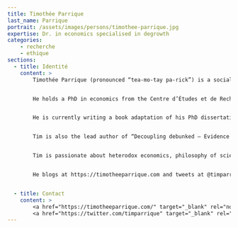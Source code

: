 ```yaml
---
title: Timothée Parrique
last_name: Parrique
portrait: /assets/images/persons/timothee-parrique.jpg
expertise: Dr. in economics specialised in degrowth
categories:
    - recherche
    - ethique
sections:
  - title: Identité
    content: >
        Timothée Parrique (pronounced “tea-mo-tay pa-rick”) is a social scientist, originally from Versailles, France.


        He holds a PhD in economics from the Centre d’Études et de Recherches sur le Développement (University of Clermont Auvergne, France) and the Stockholm Resilience Centre (Stockholm University, Sweden). Titled “The political economy of degrowth” (2019), his dissertation explores the economic implications of the ideas of degrowth.


        He is currently writing a book adaptation of his PhD dissertation.


        Tim is also the lead author of “Decoupling debunked – Evidence and arguments against green growth” (2019), a report published by the European Environmental Bureau (EEB). He frequently writes about green growth and decoupling.


        Tim is passionate about heterodox economics, philosophy of science, and academic writing. When not ranting about economics, Tim likes to surf, climb, and do backflips on his mountain bike – yes, it’s possible. (He also spends more time than he would like to admit playing chess online.)


        He blogs at https://timotheeparrique.com and tweets at @timparrique.


  - title: Contact
    content: >
        <a href="https://timotheeparrique.com/" target="_blank" rel="noreferrer">Site</a> –
        <a href="https://twitter.com/timparrique" target="_blank" rel="noreferrer">Twitter</a>
---
```

